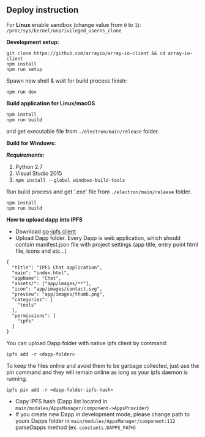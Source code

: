 ## Deploy instruction

For **Linux** enable sandbox (change value from `0` to `1`): `/proc/sys/kernel/unprivileged_userns_clone`

**Development setup:**
```
git clone https://github.com/arrayio/array-io-client && cd array-io-client
npm install
npm run setup
```
Spawn new shell & wait for build process finish:
```
npm run dev
```

**Build application for Linux/macOS**

```
npm install
npm run build
```
and get executable file from `./electron/main/release` folder.


**Build for Windows:**

***Requirements:***
1. Python 2.7
2. Visual Studio 2015
3. ```npm install --global windows-build-tools```

Run build process and get '.exe' file from ```./electron/main/release``` folder.
```
npm install
npm run build
```

**How to upload dapp into IPFS**
- Download <a href="https://github.com/ipfs/go-ipfs">go-ipfs client</a>
- Upload Dapp folder.
Every Dapp is web application, which should contain manifest.json file with project settings (app title, entry point html file, icons and etc...)
```
{
  "title": "IPFS Chat application",
  "main": "index.html",
  "appName": "Chat",
  "assets/": ["app/images/**"],
  "icon": "app/images/contact.svg",
  "preview": "app/images/thumb.png",
  "categories": [
    "tools"
  ],
  "permissions": [
    "ipfs"
  ]
}

```
You can upload Dapp folder with native ipfs client by command:

```ipfs add -r <dapp-folder>```

To keep the files online and avoid them to be garbage collected, just use the pin command and they will remain online as long as your ipfs daemon is running.

```ipfs pin add -r <dapp-folder-ipfs-hash>```

- Copy IPFS hash (Dapp list located in ```main/modules/AppsManager/component->AppsProvider```)
- If you create new Dapp in development mode, please change path to yours Dapps folder in ```main/modules/AppsManager/component:112``` parseDapps method (ex. ```constants.DAPPS_PATH```)

